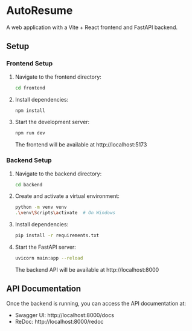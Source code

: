 # AutoResume

A web application with a Vite + React frontend and FastAPI backend.

## Setup

### Frontend Setup
1. Navigate to the frontend directory:
   ```bash
   cd frontend
   ```
2. Install dependencies:
   ```bash
   npm install
   ```
3. Start the development server:
   ```bash
   npm run dev
   ```
   The frontend will be available at http://localhost:5173

### Backend Setup
1. Navigate to the backend directory:
   ```bash
   cd backend
   ```
2. Create and activate a virtual environment:
   ```bash
   python -m venv venv
   .\venv\Scripts\activate  # On Windows
   ```
3. Install dependencies:
   ```bash
   pip install -r requirements.txt
   ```
4. Start the FastAPI server:
   ```bash
   uvicorn main:app --reload
   ```
   The backend API will be available at http://localhost:8000

## API Documentation
Once the backend is running, you can access the API documentation at:
- Swagger UI: http://localhost:8000/docs
- ReDoc: http://localhost:8000/redoc 